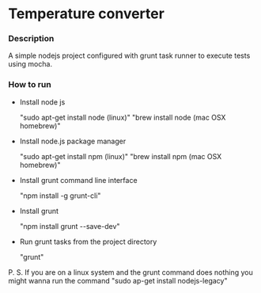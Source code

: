# Temperature converter

### Description

A simple nodejs project configured with grunt task runner to execute tests using mocha.

### How to run

* Install node js

    "sudo apt-get install node (linux)"
    "brew install node (mac OSX homebrew)"

* Install node.js package manager

    "sudo apt-get install npm (linux)"
    "brew install npm (mac OSX homebrew)"

* Install grunt command line interface

    "npm install -g grunt-cli"

* Install grunt

    "npm install grunt --save-dev"

* Run grunt tasks from the project directory

    "grunt"

P. S. If you are on a linux system and the grunt command does nothing you might wanna run the command "sudo ap-get install nodejs-legacy"
